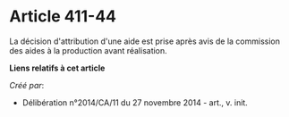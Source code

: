 # Article 411-44

La décision d'attribution d'une aide est prise après avis de la commission des aides à la production avant réalisation.

**Liens relatifs à cet article**

_Créé par_:

  - Délibération n°2014/CA/11 du 27 novembre 2014 - art., v. init.
